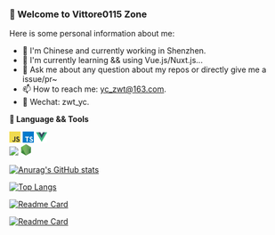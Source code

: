### 🚀 Welcome to Vittore0115 Zone

Here is some personal information about me:

- 🔭 I'm Chinese and currently working in Shenzhen.
- 📖 I'm currently learning && using Vue.js/Nuxt.js...
- 🌱 Ask me about any question about my repos or directly give me a issue/pr~
- 📫 How to reach me: yc_zwt@163.com.
- 💬 Wechat: zwt_yc.

**🔧 Language && Tools**  

<code><img height="20" src="https://raw.githubusercontent.com/github/explore/80688e429a7d4ef2fca1e82350fe8e3517d3494d/topics/javascript/javascript.png"></code>
<code><img height="20" src="https://raw.githubusercontent.com/github/explore/80688e429a7d4ef2fca1e82350fe8e3517d3494d/topics/typescript/typescript.png"></code>
<code><img height="20" src="https://raw.githubusercontent.com/github/explore/80688e429a7d4ef2fca1e82350fe8e3517d3494d/topics/vue/vue.png">
</code>
<code><img height="20" src="https://www.nuxtjs.cn/favicon.ico"></code>
<code><img height="20" src="https://raw.githubusercontent.com/github/explore/80688e429a7d4ef2fca1e82350fe8e3517d3494d/topics/nodejs/nodejs.png"></code>  


[![Anurag's GitHub stats](https://github-readme-stats.vercel.app/api?username=Vittore0115&theme=vue-dark&show_icons=true)](https://github.com/Vittore0115)

[![Top Langs](https://github-readme-stats.vercel.app/api/top-langs/?username=anuraghazra&layout=compact&theme=vue-dark&show_icons=true)](https://juejin.cn/user/3122268756255294/posts)


[![Readme Card](https://github-readme-stats.vercel.app/api/pin/?username=Vittore0115&repo=webServer&theme=vue-dark)](https://github.com/Vittore0115/webServer)

[![Readme Card](https://github-readme-stats.vercel.app/api/pin/?username=Vittore0115&repo=circle-progress&theme=vue-dark)](https://github.com/Vittore0115/circle-progress)
